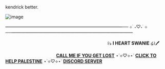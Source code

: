 ## 



kendrick better.

 





![image](https://media.discordapp.net/attachments/850674806805889036/1289429331826970695/Drawing-27.sketchpad_1.png?ex=66f8ca25&is=66f778a5&hm=a38c9238eb77799b7cdc43124d6b2cfc60b24c8101c77a25daabcd2c8ef2e863&=&format=webp&quality=lossless&width=1141&height=585)





━━━━━━━━━━━━━━━━━━━━━━━━━━── ⊹ ࣪ ˖♡˖ ࣪ ⊹ ──━━━━━━━━━━━━━━━━━━━━━━━━━━━


ᅠ ᅠᅠᅠ ᅠᅠᅠ ᅠ ᅠᅠᅠ ᅠᅠᅠ ᅠ ᅠᅠᅠ ᅠᅠᅠᅠ ꒰ঌ **I HEART SWANIE** ໒꒱🖊️


ᅠᅠᅠᅠᅠᅠᅠᅠᅠᅠᅠᅠ **[CALL ME IF YOU GET LOST](https://web.archive.org/web/20220306181202/https://callmeifyougetlost.com/generator/)**   ⋆˙⟡♡⟡⋆˙  **[CLICK TO HELP PALESTINE](https://arab.org/click-to-help/palestine/)**  ⋆˙⟡♡⟡⋆˙  **[DISCORD SERVER](https://discord.gg/dSqj4RKB5W)**





